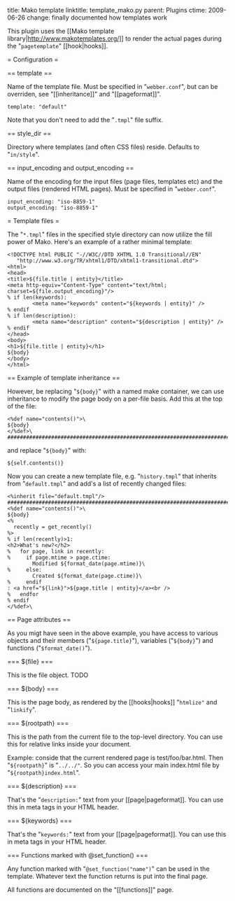 title: Mako template
linktitle: template_mako.py
parent: Plugins
ctime: 2009-06-26
change: finally documented how templates work

This plugin uses the [[Mako template
library|http://www.makotemplates.org/]] to render the actual pages
during the "`pagetemplate`" [[hook|hooks]].

= Configuration =

== template ==

Name of the template file. Must be specified in "`webber.conf`", but
can be overriden, see "[[inheritance]]" and "[[pageformat]]".

	template: "default"

Note that you don't need to add the "`.tmpl`" file suffix.

== style_dir ==

Directory where templates (and often CSS files) reside. Defaults to
"`in/style`".

== input_encoding and output_encoding ==

Name of the encoding for the input files (page files, templates etc)
and the output files (rendered HTML pages). Must be specified in
"`webber.conf`".

	input_encoding: "iso-8859-1"
	output_encoding: "iso-8859-1"

= Template files =

The "`*.tmpl`" files in the specified style directory can now utilize
the fill power of Mako. Here's an example of a rather minimal
template:

	<!DOCTYPE html PUBLIC "-//W3C//DTD XHTML 1.0 Transitional//EN"
	   "http://www.w3.org/TR/xhtml1/DTD/xhtml1-transitional.dtd">
	<html>
	<head>
	<title>${file.title | entity}</title>
	<meta http-equiv="Content-Type" content="text/html; charset=${file.output_encoding}"/>
	% if len(keywords):
	        <meta name="keywords" content="${keywords | entity}" />
	% endif
	% if len(description):
	        <meta name="description" content="${description | entity}" />
	% endif
	</head>
	<body>
	<h1>${file.title | entity}</h1>
	${body}
	</body>
	</html>

== Example of template inheritance ==

However, be replacing "`${body}`" with a named make container, we can
use inheritance to modify the page body on a per-file basis. Add this
at the top of the file:

	<%def name="contents()">\
	${body}
	</%def>\
	#######################################################################

and replace "`${body}`" with:

	${self.contents()}

Now you can create a new template file, e.g. "`history.tmpl`" that
inherits from "`default.tmpl`" and add's a list of recently changed
files:

	<%inherit file="default.tmpl"/>
	#######################################################################
	<%def name="contents()">\
	${body}
	<%
	  recently = get_recently()
	%>
	% if len(recently)>1:
	<h2>What's new?</h2>
	%   for page, link in recently:
	%     if page.mtime > page.ctime:
	        Modified ${format_date(page.mtime)}\
	%     else:
	        Created ${format_date(page.ctime)}\
	%     endif
	: <a href="${link}">${page.title | entity}</a><br />
	%   endfor
	% endif
	</%def>\




== Page attributes ==

As you migt have seen in the above example, you have access to various
objects and their members ("`${page.title}`"), variables ("`${body}`")
and functions ("`$format_date()`").

=== ${file} ===

This is the file object. TODO

=== ${body} ===

This is the page body, as rendered by the [[hooks|hooks]] "`htmlize"`
and "`linkify`".

=== ${rootpath} ===

This is the path from the current file to the top-level directory. You
can use this for relative links inside your document.

Example: conside that the current rendered page is test/foo/bar.html. Then
"`${rootpath}`" is "`../../"`. So you can access your main index.html
file by "`${rootpath}index.html`".

=== ${description} ===

That's the "`description:`" text from your [[page|pageformat]]. You
can use this in meta tags in your HTML header.

=== ${keywords} ===

That's the "`keywords:`" text from your [[page|pageformat]]. You
can use this in meta tags in your HTML header.

=== Functions marked with @set_function() ===

Any function marked with "`@set_function("name")`" can be used in the
template. Whatever text the function returns is put into the final
page.

All functions are documented on the "[[functions]]" page.
